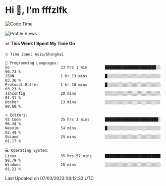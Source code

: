 # Hi 👋, I'm fffzlfk

<!--START_SECTION:waka-->
![Code Time](http://img.shields.io/badge/Code%20Time-95%20hrs%208%20mins-blue)

![Profile Views](http://img.shields.io/badge/Profile%20Views-0-blue)

📊 **This Week I Spent My Time On** 

```text
🕑︎ Time Zone: Asia/Shanghai

💬 Programming Languages: 
Go                       33 hrs 1 min        ███████████████████████░░   90.73 % 
JSON                     1 hr 13 mins        █░░░░░░░░░░░░░░░░░░░░░░░░   03.36 % 
Protocol Buffer          1 hr 10 mins        █░░░░░░░░░░░░░░░░░░░░░░░░   03.23 % 
sshconfig                28 mins             ░░░░░░░░░░░░░░░░░░░░░░░░░   01.31 % 
Docker                   13 mins             ░░░░░░░░░░░░░░░░░░░░░░░░░   00.60 % 

🔥 Editors: 
VS Code                  35 hrs 3 mins       ████████████████████████░   96.34 % 
Neovim                   54 mins             █░░░░░░░░░░░░░░░░░░░░░░░░   02.49 % 
GoLand                   25 mins             ░░░░░░░░░░░░░░░░░░░░░░░░░   01.17 % 

💻 Operating System: 
Linux                    35 hrs 57 mins      █████████████████████████   98.79 % 
Windows                  26 mins             ░░░░░░░░░░░░░░░░░░░░░░░░░   01.21 % 
```


 Last Updated on 07/03/2023 06:12:32 UTC
<!--END_SECTION:waka-->
